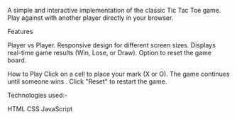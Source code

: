 A simple and interactive implementation of the classic Tic Tac Toe game. Play against with another player directly in your browser.

Features

Player vs Player.
Responsive design for different screen sizes.
Displays real-time game results (Win, Lose, or Draw).
Option to reset the game board.

How to Play
Click on a cell to place your mark (X or O).
The game continues until someone wins .
Click "Reset" to restart the game.

Technologies used:-

HTML
CSS
JavaScript
